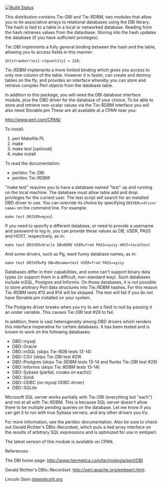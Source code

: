 [![Build Status](https://travis-ci.org/brummett/Tie-DBI.png?branch=master)](https://travis-ci.org/brummett/Tie-DBI)

This distribution contains Tie::DBI and Tie::RDBM, two modules that
allow you to tie associative arrays to relational databases using the
DBI library.  The hash is tied to a table in a local or networked
database.  Reading from the hash retrieves values from the datavbase.
Storing into the hash updates the database (if you have sufficient
privileges).

Tie::DBI implements a fully general binding between the hash and the
table, allowing you to access fields in this manner:

```
$h{strawberries}->{quantity} = 228;
```

Tie::RDBM implements a more limited binding which gives you access to
only one column of the table.  However it is faster, can create and
destroy tables on the fly, and provides an interface whereby you can
store and retrieve complex Perl objects from the database table.

In addition to this package, you will need the DBI database interface
module, plus the DBD driver for the database of your choice.  To be
able to store and retrieve non-scalar values via the Tie::RDBM
interface you will also need Storable.pm These are all available at a
CPAN near you:

http://www.perl.com/CPAN/

To install:

1. perl Makefile.PL
2. make
3. make test [optional]
4. make install

To read the documentation:

* perldoc Tie::DBI
* perldoc Tie::RDBM

"make test" requires you to have a database named "test" up and
running on the local machine.  The database must allow table add and
drop privileges for the current user.  The test script will search for
an installed DBD driver to use.  You can override its choice by
specifying `DRIVER=<driver name>` on the command line.  For example:
	
```
make test DRIVER=mysql
```

If you need to specify a different database, or need to provide a
username and password to log in, you can provide these values as DB,
USER, PASS and HOST, respectively, as in:

```
make test DRIVER=Oracle DB=DEMO USER=fred PASS=xyzzy HOST=localhost
```

And some drivers, such as Pg, want funny database names, as in:

```
make test DRIVER=Pg DB=dbname=test USER=fred PASS=xyzzy
```

Databases differ in their capabilities, and some can't support binary
data types (or support them in a difficult, non-standard way).  Such
databases include mSQL, Postgres and Informix.  On those databases, it
is not possible to store arbitrary Perl data structures into Tie::RDBM
hashes.  For this reason Tie::RDBM tests #13 and #14 will be skipped.
The test will fail if you do not have Storable.pm installed on your
system.

The Postgres driver breaks when you try to set a field to null by
passing it an under variable.  This causes Tie::DBI test #29 to fail.

In addition, there is vast heterogeneity among DBD drivers which
renders this interface inoperative for certain databases.  It has been 
tested and is known to work on the following databases:

* DBD::mysql
* DBD::Oracle
* DBD::mSQL (skips Tie::RDB tests 13-14)
* DBD::CSV (skips Tie::DBI test #29)
* DBD::Postgres (skips Tie::RDBM tests 13-14 and flunks Tie::DBI test #29)
* DBD::Informix (skips Tie::RDBM tests 13-14)
* DBD::Sybase (partial, croaks on each())
* DBD::Solid
* DBD::ODBC (on mysql ODBC driver)
* DBD::SQLite

Microsoft SQL server works partially with Tie::DBI (everything but
"each") and not at all with Tie::RDBM.  This is because SQL server
doesn't allow there to be multiple pending queries on the database.
Let me know if you can get it to run with true Sybase servers, and any
other drivers you try.

For more information, see the perldoc documentation.  Also be sure to
check out Gerald Richter's DBIx::Recordset, which puts a tied array
interface on the results of arbitrary SQL expressions and is optimized 
for use in embperl.

The latest version of this module is available on CPAN.

References:

The DBI home page:
http://www.hermetica.com/technologia/perl/DBI

Gerald Richter's DBIx::Recordset:
http://perl.apache.org/embperl.html.

Lincoln Stein
lstein@cshl.org


